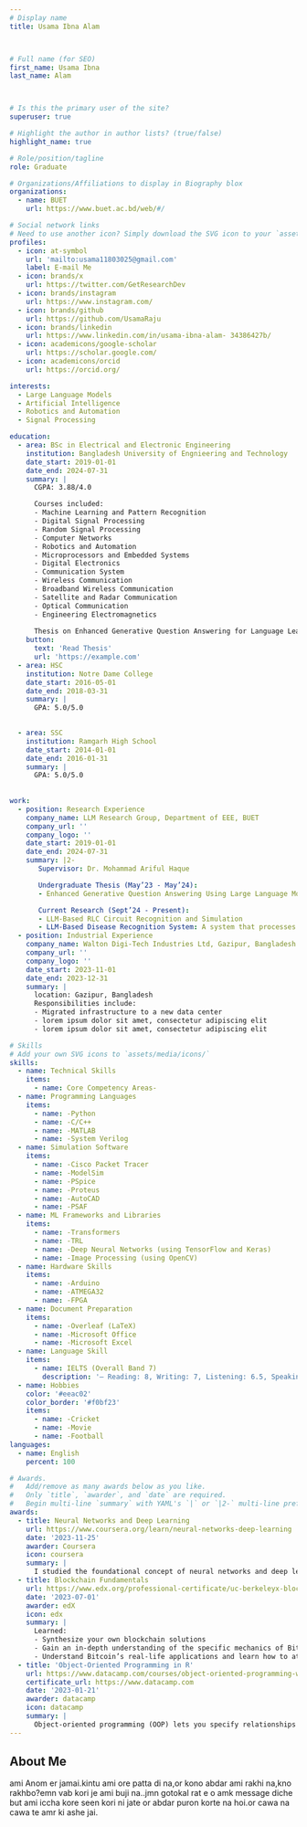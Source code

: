 ```yaml
---
# Display name
title: Usama Ibna Alam



# Full name (for SEO)
first_name: Usama Ibna
last_name: Alam



# Is this the primary user of the site?
superuser: true

# Highlight the author in author lists? (true/false)
highlight_name: true

# Role/position/tagline
role: Graduate

# Organizations/Affiliations to display in Biography blox
organizations:
  - name: BUET
    url: https://www.buet.ac.bd/web/#/

# Social network links
# Need to use another icon? Simply download the SVG icon to your `assets/media/icons/` folder.
profiles:
  - icon: at-symbol
    url: 'mailto:usama11803025@gmail.com'
    label: E-mail Me
  - icon: brands/x
    url: https://twitter.com/GetResearchDev
  - icon: brands/instagram
    url: https://www.instagram.com/
  - icon: brands/github
    url: https://github.com/UsamaRaju
  - icon: brands/linkedin
    url: https://www.linkedin.com/in/usama-ibna-alam- 34386427b/
  - icon: academicons/google-scholar
    url: https://scholar.google.com/
  - icon: academicons/orcid
    url: https://orcid.org/

interests:
  - Large Language Models
  - Artificial Intelligence
  - Robotics and Automation
  - Signal Processing

education:
  - area: BSc in Electrical and Electronic Engineering 
    institution: Bangladesh University of Engnieering and Technology
    date_start: 2019-01-01
    date_end: 2024-07-31
    summary: |
      CGPA: 3.88/4.0

      Courses included:
      - Machine Learning and Pattern Recognition
      - Digital Signal Processing 
      - Random Signal Processing
      - Computer Networks
      - Robotics and Automation
      - Microprocessors and Embedded Systems
      - Digital Electronics
      - Communication System
      - Wireless Communication
      - Broadband Wireless Communication
      - Satellite and Radar Communication
      - Optical Communication
      - Engineering Electromagnetics
        
      Thesis on Enhanced Generative Question Answering for Language Learning Using Finetuned LLMs and Reinforcement Learning. Supervised by [Mohammad Ariful Haque](https://eee.buet.ac.bd/people/faculty/dmarh),submitted to International Journal of Artificial Intelligence in Education.
    button:
      text: 'Read Thesis'
      url: 'https://example.com'
  - area: HSC
    institution: Notre Dame College
    date_start: 2016-05-01
    date_end: 2018-03-31
    summary: |
      GPA: 5.0/5.0

     
  - area: SSC
    institution: Ramgarh High School
    date_start: 2014-01-01
    date_end: 2016-01-31
    summary: |
      GPA: 5.0/5.0
      
      
work:
  - position: Research Experience
    company_name: LLM Research Group, Department of EEE, BUET
    company_url: ''
    company_logo: ''
    date_start: 2019-01-01
    date_end: 2024-07-31
    summary: |2-
       Supervisor: Dr. Mohammad Ariful Haque

       Undergraduate Thesis (May’23 - May’24):
       - Enhanced Generative Question Answering Using Large Language Models and Reinforcement Learning from Human Feedback

       Current Research (Sept’24 - Present):
       - LLM-Based RLC Circuit Recognition and Simulation
       - LLM-Based Disease Recognition System: A system that processes medical images, detects anomalies using a variational encoder and one-class SVM, and identifies specific diseases with additional medical tools
  - position: Industrial Experience
    company_name: Walton Digi-Tech Industries Ltd, Gazipur, Bangladesh.
    company_url: ''
    company_logo: ''
    date_start: 2023-11-01
    date_end: 2023-12-31
    summary: |
      location: Gazipur, Bangladesh
      Responsibilities include:
      - Migrated infrastructure to a new data center
      - lorem ipsum dolor sit amet, consectetur adipiscing elit
      - lorem ipsum dolor sit amet, consectetur adipiscing elit

# Skills
# Add your own SVG icons to `assets/media/icons/`
skills:
  - name: Technical Skills
    items:
      - name: Core Competency Areas-
  - name: Programming Languages
    items:
      - name: -Python
      - name: -C/C++
      - name: -MATLAB   
      - name: -System Verilog
  - name: Simulation Software
    items:
      - name: -Cisco Packet Tracer
      - name: -ModelSim
      - name: -PSpice
      - name: -Proteus
      - name: -AutoCAD
      - name: -PSAF
  - name: ML Frameworks and Libraries
    items:
      - name: -Transformers
      - name: -TRL
      - name: -Deep Neural Networks (using TensorFlow and Keras)
      - name: -Image Processing (using OpenCV)
  - name: Hardware Skills
    items:
      - name: -Arduino
      - name: -ATMEGA32
      - name: -FPGA
  - name: Document Preparation
    items:
      - name: -Overleaf (LaTeX)
      - name: -Microsoft Office
      - name: -Microsoft Excel
  - name: Language Skill
    items:
      - name: IELTS (Overall Band 7)
        description: '–	Reading: 8, Writing: 7, Listening: 6.5, Speaking: 7'
  - name: Hobbies
    color: '#eeac02'
    color_border: '#f0bf23'
    items:
      - name: -Cricket
      - name: -Movie
      - name: -Football
languages:
  - name: English
    percent: 100

# Awards.
#   Add/remove as many awards below as you like.
#   Only `title`, `awarder`, and `date` are required.
#   Begin multi-line `summary` with YAML's `|` or `|2-` multi-line prefix and indent 2 spaces below.
awards:
  - title: Neural Networks and Deep Learning
    url: https://www.coursera.org/learn/neural-networks-deep-learning
    date: '2023-11-25'
    awarder: Coursera
    icon: coursera
    summary: |
      I studied the foundational concept of neural networks and deep learning. By the end, I was familiar with the significant technological trends driving the rise of deep learning; build, train, and apply fully connected deep neural networks; implement efficient (vectorized) neural networks; identify key parameters in a neural network’s architecture; and apply deep learning to your own applications.
  - title: Blockchain Fundamentals
    url: https://www.edx.org/professional-certificate/uc-berkeleyx-blockchain-fundamentals
    date: '2023-07-01'
    awarder: edX
    icon: edx
    summary: |
      Learned:
      - Synthesize your own blockchain solutions
      - Gain an in-depth understanding of the specific mechanics of Bitcoin
      - Understand Bitcoin’s real-life applications and learn how to attack and destroy Bitcoin, Ethereum, smart contracts and Dapps, and alternatives to Bitcoin’s Proof-of-Work consensus algorithm
  - title: 'Object-Oriented Programming in R'
    url: https://www.datacamp.com/courses/object-oriented-programming-with-s3-and-r6-in-r
    certificate_url: https://www.datacamp.com
    date: '2023-01-21'
    awarder: datacamp
    icon: datacamp
    summary: |
      Object-oriented programming (OOP) lets you specify relationships between functions and the objects that they can act on, helping you manage complexity in your code. This is an intermediate level course, providing an introduction to OOP, using the S3 and R6 systems. S3 is a great day-to-day R programming tool that simplifies some of the functions that you write. R6 is especially useful for industry-specific analyses, working with web APIs, and building GUIs.
---
```


## About Me

ami Anom er jamai.kintu ami ore patta di na,or kono abdar ami rakhi na,kno rakhbo?emn vab kori je ami buji na..jmn gotokal rat e o amk message diche but ami iccha kore seen kori ni jate or abdar puron korte na hoi.or cawa na cawa te amr ki ashe jai.
